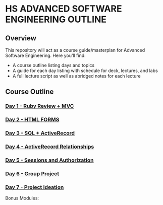 # HS ADVANCED SOFTWARE ENGINEERING OUTLINE

## Overview
This repository will act as a course guide/masterplan for Advanced Software Engineering. 
Here you'll find:

+ A course outline listing days and topics
+ A guide for each day listing with schedule for deck, lectures, and labs
+ A full lecture script as well as abridged notes for each lecture

## Course Outline

### [Day 1 - Ruby Review + MVC ](day-01/README.md)

### [Day 2 - HTML FORMS](day-02/README.md)

### [Day 3 - SQL + ActiveRecord ](day-03/README.md)

### [Day 4 - ActiveRecord Relationships ](day-04/README.md)

### [Day 5 - Sessions and Authorization ](day-05/README.md)

### [Day 6 - Group Project](day-06/README.md)

### [Day 7 - Project Ideation ](day-07/README.md)

Bonus Modules:

